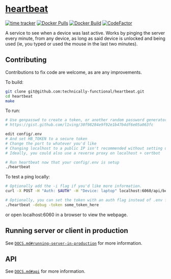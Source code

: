 # [heartbeat](https://hb.l1v.in) 
[![time tracker](https://wakatime.com/badge/github/l1ving/heartbeat.svg)](https://wakatime.com/badge/github/l1ving/heartbeat)
[![Docker Pulls](https://img.shields.io/docker/pulls/l1ving/heartbeat?logo=docker&logoColor=white)](https://hub.docker.com/r/l1ving/heartbeat)
[![Docker Build](https://img.shields.io/github/workflow/status/technically-functional/heartbeat/docker-build?logo=docker&logoColor=white)](https://github.com/technically-functional/heartbeat/actions/workflows/docker-build.yml)
[![CodeFactor](https://img.shields.io/codefactor/grade/github/technically-functional/heartbeat?logo=codefactor&logoColor=white)](https://www.codefactor.io/repository/github/technically-functional/heartbeat)

A service to see when a device was last active. Works by pinging the server every minute, from any device, as long as said device is unlocked and being used (ie, you typed or used the mouse in the last two minutes).

## Contributing

Contributions to fix code are welcome, as are any improvements.

To build:
```bash
git clone git@github.com:technically-functional/heartbeat.git
cd heartbeat
make
```

To run:
```bash
# Use genpasswd to create a token, or another random password generator
# https://gist.github.com/l1ving/30f98284e9f92e1b47b4df6e05a063fc

edit config/.env
# And set HB_TOKEN to a secure token
# Change the port to whatever you'd like
# Changing localhost to a public IP isn't recommended without setting up https
# Ideally, you could also use a reverse proxy on localhost + certbot

# Run heartbeat now that your config/.env is setup
./heartbeat
```

To test a ping locally:

```bash
# Optionally add the -i flag if you'd like more information.
curl -X POST -H "Auth: $AUTH" -H "Device: laptop" localhost:6060/api/beat

# Optionally, you can set the token with an auth flag instead of .env for debugging
./heartbeat -debug -token some_token_here
```

or open localhost:6060 in a browser to view the webpage.

## Running server or client in production

See [`DOCS.md#running-server-in-production`](https://github.com/technically-functional/heartbeat/blob/master/DOCS.md#running-server-in-production) for more information.

## API

See [`DOCS.md#api`](https://github.com/technically-functional/heartbeat/blob/master/DOCS.md#api) for more information.
